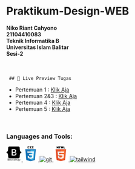 # Praktikum-Design-WEB


<b>
    Niko Riant Cahyono<br>
    21104410083<br>
    Teknik Informatika B<br>
    Universitas Islam Balitar<br>
    Sesi-2<br>
</b>
<br><br>

     ## 🔗 Live Preview Tugas

- Pertemuan 1   : [Klik Aja](https://codepen.io/collection/oEpPma)
- Pertemuan 2&3 : [Klik Aja](https://codepen.io/collection/mrpMQZ)
- Pertemuan 4   : [Klik Aja](https://codepen.io/collection/JGkxOM)
- Pertemuan 5   : [Klik Aja](https://codepen.io/collection/ExoJLE)

<br>


<h3 align="left">Languages and Tools:</h3>
<p align="left"> <a href="https://getbootstrap.com" target="_blank" rel="noreferrer"> <img src="https://raw.githubusercontent.com/devicons/devicon/master/icons/bootstrap/bootstrap-plain-wordmark.svg" alt="bootstrap" width="40" height="40"/> </a> <a href="https://www.w3schools.com/css/" target="_blank" rel="noreferrer"> <img src="https://raw.githubusercontent.com/devicons/devicon/master/icons/css3/css3-original-wordmark.svg" alt="css3" width="40" height="40"/> </a> <a href="https://git-scm.com/" target="_blank" rel="noreferrer"> <img src="https://www.vectorlogo.zone/logos/git-scm/git-scm-icon.svg" alt="git" width="40" height="40"/> </a> <a href="https://www.w3.org/html/" target="_blank" rel="noreferrer"> <img src="https://raw.githubusercontent.com/devicons/devicon/master/icons/html5/html5-original-wordmark.svg" alt="html5" width="40" height="40"/> </a> <a href="https://tailwindcss.com/" target="_blank" rel="noreferrer"> <img src="https://www.vectorlogo.zone/logos/tailwindcss/tailwindcss-icon.svg" alt="tailwind" width="40" height="40"/> </a> </p>

